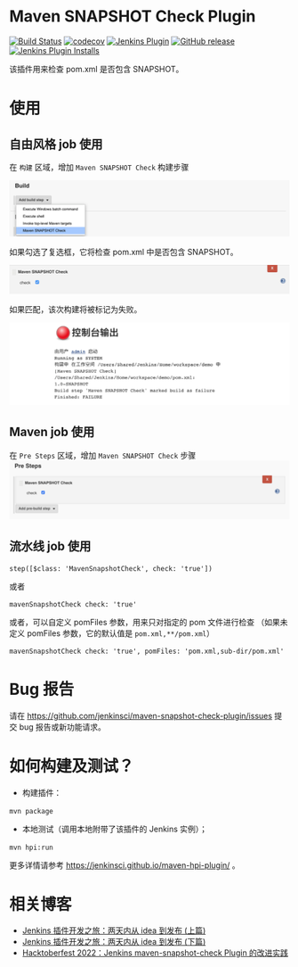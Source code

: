 # Maven SNAPSHOT Check Plugin

[![Build Status](https://ci.jenkins.io/buildStatus/icon?job=Plugins%2Fmaven-snapshot-check-plugin%2Fmaster)](https://ci.jenkins.io/job/Plugins/job/maven-snapshot-check-plugin/job/master/)
[![codecov](https://codecov.io/gh/jenkinsci/maven-snapshot-check-plugin/branch/master/graph/badge.svg?token=f6Wnfxauy7)](https://codecov.io/gh/jenkinsci/maven-snapshot-check-plugin)
[![Jenkins Plugin](https://img.shields.io/jenkins/plugin/v/maven-snapshot-check.svg)](https://plugins.jenkins.io/maven-snapshot-check)
[![GitHub release](https://img.shields.io/github/release/jenkinsci/maven-snapshot-check-plugin.svg?label=changelog)](https://github.com/jenkinsci/maven-snapshot-check-plugin/releases/latest)
[![Jenkins Plugin Installs](https://img.shields.io/jenkins/plugin/i/maven-snapshot-check.svg?color=blue)](https://plugins.jenkins.io/maven-snapshot-check)

该插件用来检查 pom.xml 是否包含 SNAPSHOT。


# 使用

## 自由风格 job 使用

在 `构建` 区域，增加 `Maven SNAPSHOT Check` 构建步骤

![add-build-step](images/add-build-step.png)

如果勾选了复选框，它将检查 pom.xml 中是否包含 SNAPSHOT。

![maven-snapshot-check-plugin-usage](images/maven-snapshot-check-plugin-usage.png)

如果匹配，该次构建将被标记为失败。

![job-build-console-output](images/job-build-console-output.png)

## Maven job 使用

在 `Pre Steps` 区域，增加 `Maven SNAPSHOT Check` 步骤
![pre-build-step](images/pre-build-step.png)

## 流水线 job 使用
```
step([$class: 'MavenSnapshotCheck', check: 'true'])
```
或者
```
mavenSnapshotCheck check: 'true'
```
或者，可以自定义 pomFiles 参数，用来只对指定的 pom 文件进行检查
（如果未定义 pomFiles 参数，它的默认值是 `pom.xml,**/pom.xml`）
```
mavenSnapshotCheck check: 'true', pomFiles: 'pom.xml,sub-dir/pom.xml'
```

# Bug 报告
请在 https://github.com/jenkinsci/maven-snapshot-check-plugin/issues 提交 bug 报告或新功能请求。

# 如何构建及测试？
* 构建插件：

`mvn package`

* 本地测试（调用本地附带了该插件的 Jenkins 实例）；

`mvn hpi:run`

更多详情请参考 https://jenkinsci.github.io/maven-hpi-plugin/ 。

# 相关博客
- [Jenkins 插件开发之旅：两天内从 idea 到发布 (上篇)](https://xie.infoq.cn/article/c398bb482db91bada8e40b5c8)
- [Jenkins 插件开发之旅：两天内从 idea 到发布 (下篇)](https://xie.infoq.cn/article/d394779a53d5cbd5fcfb97860)
- [Hacktoberfest 2022：Jenkins maven-snapshot-check Plugin 的改进实践](https://xie.infoq.cn/article/828745abeeb280324958955fd)
